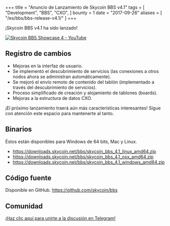 +++
title = "Anuncio de Lanzamiento de Skycoin BBS v4.1"
tags = [
    "Development",
    "BBS",
    "CXO",
]
bounty = 1
date = "2017-09-26"
aliases = [
	"/es/bbs/bbs-release-v4.1/"
]
+++

¡Skycoin BBS v4.1 ha sido lanzado!

[![Skycoin BBS Showcase 4 - YouTube](https://i.ytimg.com/vi/6ZqwgefYauU/0.jpg)](https://youtu.be/6ZqwgefYauU)

## Registro de cambios
- Mejoras en la interfaz de usuario.
- Se implementó el descubrimiento de servicios (las conexiones a otros nodos ahora se administran automáticamente).
- Se mejoró el envío remoto de contenido del tablón (implementado a través del descubrimiento de servicios).
- Proceso simplificado de creación y alojamiento de tablones (boards).
- Mejoras a la estructura de datos CXO.

¡El próximo lanzamiento traerá aún más características interesantes! Sigue con atención este espacio para mantenerte al tanto.

## Binarios

Éstos están disponibles para Windows de 64 bits, Mac y Linux.

- https://downloads.skycoin.net/bbs/skycoin_bbs_4.1_linux_amd64.zip
- https://downloads.skycoin.net/bbs/skycoin_bbs_4.1_osx_amd64.zip
- https://downloads.skycoin.net/bbs/skycoin_bbs_4.1_windows_amd64.zip

## Código fuente

Disponible en GitHub.
https://github.com/skycoin/bbs

## Comunidad

[¡Haz clic aquí para unirte a la discusión en Telegram!](https://t.me/skycoinbbs)

